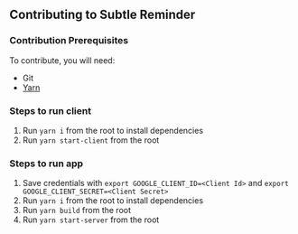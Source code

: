 ## Contributing to Subtle Reminder

### Contribution Prerequisites

To contribute, you will need:

* Git
* [Yarn](https://classic.yarnpkg.com/en/docs/install#windows-stable)

### Steps to run client

1. Run `yarn i` from the root to install dependencies
2. Run `yarn start-client` from the root

### Steps to run app

1. Save credentials with `export GOOGLE_CLIENT_ID=<Client Id>` and `export GOOGLE_CLIENT_SECRET=<Client Secret>`
2. Run `yarn i` from the root to install dependencies
3. Run `yarn build` from the root
4. Run `yarn start-server` from the root

